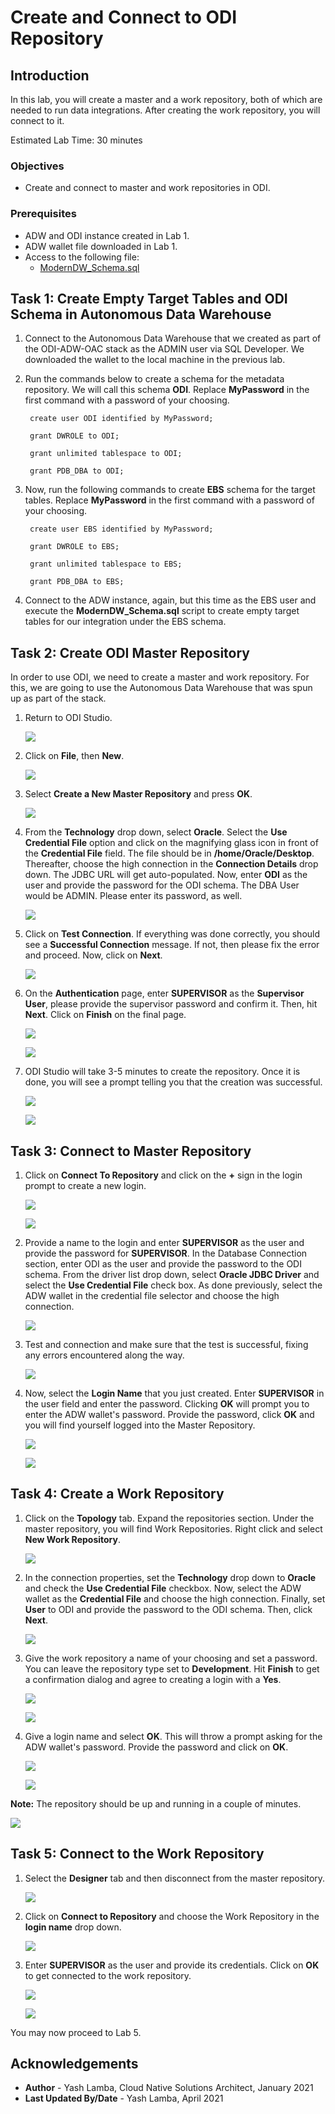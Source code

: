 # Create and Connect to ODI Repository

## Introduction

In this lab, you will create a master and a work repository, both of which are needed to run data integrations. After creating the work repository, you will connect to it. 

Estimated Lab Time: 30 minutes

### Objectives

- Create and connect to master and work repositories in ODI. 

### Prerequisites

- ADW and ODI instance created in Lab 1.
- ADW wallet file downloaded in Lab 1.
- Access to the following file: 
    - [ModernDW\_Schema.sql](https://objectstorage.us-ashburn-1.oraclecloud.com/p/m8jCcDv09syT0jpwNF3nI3YiNEhkBNTOug8eUrx_3aoYisQRLvqt4NxDytMLbh16/n/c4u04/b/data-management-library-files/o/modern-data-warehouse/ModernDW_Schema.sql)
    
## Task 1: Create Empty Target Tables and ODI Schema in Autonomous Data Warehouse

1. Connect to the Autonomous Data Warehouse that we created as part of the ODI-ADW-OAC stack as the ADMIN user via SQL Developer. We downloaded the wallet to the local machine in the previous lab.

2. Run the commands below to create a schema for the metadata repository. We will call this schema **ODI**. Replace **MyPassword** in the first command with a password of your choosing.
    
        create user ODI identified by MyPassword;
    
        grant DWROLE to ODI;
    
        grant unlimited tablespace to ODI;
    
        grant PDB_DBA to ODI;   

3. Now, run the following commands to create **EBS** schema for the target tables. Replace **MyPassword** in the first command with a password of your choosing.

        create user EBS identified by MyPassword;
    
        grant DWROLE to EBS;
    
        grant unlimited tablespace to EBS;
    
        grant PDB_DBA to EBS;   
    
4. Connect to the ADW instance, again, but this time as the EBS user and execute the **ModernDW\_Schema.sql** script to create empty target tables for our integration under the EBS schema. 
   
## Task 2: Create ODI Master Repository

In order to use ODI, we need to create a master and work repository. For this, we are going to use the Autonomous Data Warehouse that was spun up as part of the stack.

1. Return to ODI Studio.

    ![](./images/4.1.png " ")
    
2. Click on **File**, then **New**.

    ![](./images/4.2.png " ")
    
3. Select **Create a New Master Repository** and press **OK**.

    ![](./images/4.3.png " ")
    
4. From the **Technology** drop down, select **Oracle**. Select the **Use Credential File** option and click on the magnifying glass icon in front of the **Credential File** field. The file should be in **/home/Oracle/Desktop**. Thereafter, choose the high connection in the **Connection Details** drop down. The JDBC URL will get auto-populated. Now, enter **ODI** as the user and provide the password for the ODI schema. The DBA User would be ADMIN. Please enter its password, as well.

    ![](./images/4.4.png " ")
    
5. Click on **Test Connection**. If everything was done correctly, you should see a **Successful Connection** message. If not, then please fix the error and proceed. Now, click on **Next**.

    ![](./images/4.5.png " ")
    
6. On the **Authentication** page, enter **SUPERVISOR** as the **Supervisor User**, please provide the supervisor password and confirm it. Then, hit **Next**. Click on **Finish** on the final page.

    ![](./images/4.6.png " ")
    
    ![](./images/4.7.png " ")
    
7. ODI Studio will take 3-5 minutes to create the repository. Once it is done, you will see a prompt telling you that the creation was successful.

    ![](./images/4.8.png " ")
    
    ![](./images/4.9.png " ")

## Task 3: Connect to Master Repository

1. Click on **Connect To Repository** and click on the **+** sign in the login prompt to create a new login. 
    
    ![](./images/4.10.png " ")

    ![](./images/4.11.png " ")

2. Provide a name to the login and enter **SUPERVISOR** as the user and provide the password for **SUPERVISOR**. In the Database Connection section, enter ODI as the user and provide the password to the ODI schema. From the driver list drop down, select **Oracle JDBC Driver** and select the **Use Credential File** check box. As done previously, select the ADW wallet in the credential file selector and choose the high connection. 

    ![](./images/4.12.png " ")
    
3. Test and connection and make sure that the test is successful, fixing any errors encountered along the way.

    ![](./images/4.13.png " ")

4. Now, select the **Login Name** that you just created. Enter **SUPERVISOR** in the user field and enter the password. Clicking **OK** will prompt you to enter the ADW wallet's password. Provide the password, click **OK** and you will find yourself logged into the Master Repository.

    ![](./images/4.14.png " ")
    
    ![](./images/4.15.png " ")
    
## Task 4: Create a Work Repository

1. Click on the **Topology** tab. Expand the repositories section. Under the master repository, you will find Work Repositories. Right click and select **New Work Repository**.

    ![](./images/4.16.png " ")

2. In the connection properties, set the **Technology** drop down to **Oracle** and check the **Use Credential File** checkbox. Now, select the ADW wallet as the **Credential File** and choose the high connection. Finally, set **User** to ODI and provide the password to the ODI schema. Then, click **Next**.

    ![](./images/4.17.png " ")

3. Give the work repository a name of your choosing and set a password. You can leave the repository type set to **Development**. Hit **Finish** to get a confirmation dialog and agree to creating a login with a **Yes**.

    ![](./images/4.18.png " ")
    
    ![](./images/4.19.png " ")

4. Give a login name and select **OK**. This will throw a prompt asking for the ADW wallet's password. Provide the password and click on **OK**.

    ![](./images/4.20.png " ")
    
    ![](./images/4.21.png " ")

**Note:** The repository should be up and running in a couple of minutes.

![](./images/4.22.png " ")

## Task 5: Connect to the Work Repository

1. Select the **Designer** tab and then disconnect from the master repository.
    
    ![](./images/4.23.png " ")

2. Click on **Connect to Repository** and choose the Work Repository in the **login name** drop down.

    ![](./images/4.24.png " ")
    
3. Enter **SUPERVISOR** as the user and provide its credentials. Click on **OK** to get connected to the work repository.

    ![](./images/4.25.png " ")

    ![](./images/4.26.png " ")

You may now proceed to Lab 5.

## Acknowledgements
- **Author** - Yash Lamba, Cloud Native Solutions Architect, January 2021
- **Last Updated By/Date** - Yash Lamba, April 2021
